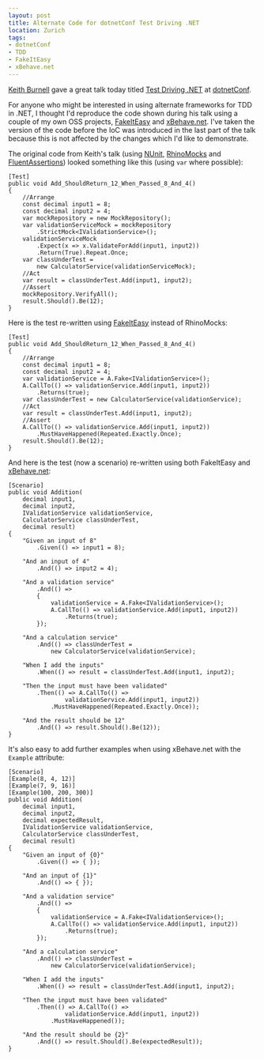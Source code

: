 ```yaml
---
layout: post
title: Alternate Code for dotnetConf Test Driving .NET
location: Zurich
tags:
- dotnetConf
- TDD
- FakeItEasy
- xBehave.net
---
```


[Keith Burnell](http://www.dotnetdevdude.com/) gave a great talk today titled [Test Driving .NET](http://www.youtube.com/watch?v=_m41mTIPLIE&feature=c4-feed-u) at [dotnetConf](http://live.dotnetconf.net/).

For anyone who might be interested in using alternate frameworks for TDD in .NET, I thought I'd reproduce the code shown during his talk using a couple of my own OSS projects, [FakeItEasy](https://github.com/FakeItEasy/FakeItEasy) and [xBehave.net](https://github.com/xbehave/xbehave.net). I've taken the version of the code before the IoC was introduced in the last part of the talk because this is not affected by the changes which I'd like to demonstrate.

<!--excerpt-->

The original code from Keith's talk (using [NUnit](http://www.nunit.org/), [RhinoMocks](http://hibernatingrhinos.com/oss/rhino-mocks) and [FluentAssertions](https://fluentassertions.codeplex.com/)) looked something like this (using `var` where possible):

	[Test]
	public void Add_ShouldReturn_12_When_Passed_8_And_4()
	{
		//Arrange
		const decimal input1 = 8;
		const decimal input2 = 4;
		var mockRepository = new MockRepository();
		var validationServiceMock = mockRepository
			.StrictMock<IValidationService>();
		validationServiceMock
			.Expect(x => x.ValidateForAdd(input1, input2))
 			.Return(True).Repeat.Once;
		var classUnderTest =
			new CalculatorService(validationServiceMock);
		//Act
		var result = classUnderTest.Add(input1, input2);
		//Assert
		mockRepository.VerifyAll();
		result.Should().Be(12);
	}

Here is the test re-written using [FakeItEasy](https://github.com/FakeItEasy/FakeItEasy) instead of RhinoMocks:
	
	[Test]
	public void Add_ShouldReturn_12_When_Passed_8_And_4()
	{
		//Arrange
		const decimal input1 = 8;
		const decimal input2 = 4;
		var validationService = A.Fake<IValidationService>();
		A.CallTo(() => validationService.Add(input1, input2))
 			.Returns(true);
		var classUnderTest = new CalculatorService(validationService);
		//Act
		var result = classUnderTest.Add(input1, input2);
		//Assert
		A.CallTo(() => validationService.Add(input1, input2))
 			.MustHaveHappened(Repeated.Exactly.Once);
		result.Should().Be(12);
	}

And here is the test (now a scenario) re-written using both FakeItEasy and [xBehave.net](https://github.com/xbehave/xbehave.net):

	[Scenario]
	public void Addition(
		decimal input1,
		decimal input2,
		IValidationService validationService,
		CalculatorService classUnderTest,
		decimal result)
	{
		"Given an input of 8"
			.Given(() => input1 = 8);

		"And an input of 4"
			.And(() => input2 = 4);

		"And a validation service"
			.And(() =>
			{
				validationService = A.Fake<IValidationService>();
				A.CallTo(() => validationService.Add(input1, input2))
 					.Returns(true);
			});

		"And a calculation service"
			.And(() => classUnderTest =
 				new CalculatorService(validationService);
		
		"When I add the inputs"
			.When(() => result = classUnderTest.Add(input1, input2);
		
		"Then the input must have been validated"
			.Then(() => A.CallTo(() =>
 					validationService.Add(input1, input2))
				.MustHaveHappened(Repeated.Exactly.Once));
 		
		"And the result should be 12"
			.And(() => result.Should().Be(12));
	}

It's also easy to add further examples when using xBehave.net with the `Example` attribute:

	[Scenario]
	[Example(8, 4, 12)]
	[Example(7, 9, 16)]
	[Example(100, 200, 300)]
	public void Addition(
		decimal input1,
		decimal input2,
		decimal expectedResult,
		IValidationService validationService,
		CalculatorService classUnderTest,
		decimal result)
	{
		"Given an input of {0}"
			.Given(() => { });

		"And an input of {1}"
			.And(() => { });

		"And a validation service"
			.And(() =>
			{
				validationService = A.Fake<IValidationService>();
				A.CallTo(() => validationService.Add(input1, input2))
 					.Returns(true);
			});

		"And a calculation service"
			.And(() => classUnderTest =
 				new CalculatorService(validationService);
		
		"When I add the inputs"
			.When(() => result = classUnderTest.Add(input1, input2);
		
		"Then the input must have been validated"
			.Then(() => A.CallTo(() =>
 					validationService.Add(input1, input2))
 				.MustHaveHappened());
 		
		"And the result should be {2}"
			.And(() => result.Should().Be(expectedResult));
	}
